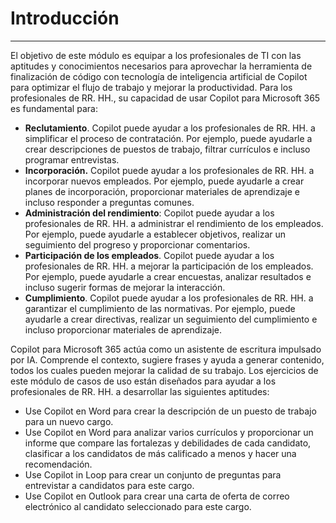 # Introducción
---
El objetivo de este módulo es equipar a los profesionales de TI con las aptitudes y conocimientos necesarios para aprovechar la herramienta de finalización de código con tecnología de inteligencia artificial de Copilot para optimizar el flujo de trabajo y mejorar la productividad. Para los profesionales de RR. HH., su capacidad de usar Copilot para Microsoft 365 es fundamental para:

 -  **Reclutamiento**. Copilot puede ayudar a los profesionales de RR. HH. a simplificar el proceso de contratación. Por ejemplo, puede ayudarle a crear descripciones de puestos de trabajo, filtrar currículos e incluso programar entrevistas.
 -  **Incorporación.** Copilot puede ayudar a los profesionales de RR. HH. a incorporar nuevos empleados. Por ejemplo, puede ayudarle a crear planes de incorporación, proporcionar materiales de aprendizaje e incluso responder a preguntas comunes.
 -  **Administración del rendimiento**: Copilot puede ayudar a los profesionales de RR. HH. a administrar el rendimiento de los empleados. Por ejemplo, puede ayudarle a establecer objetivos, realizar un seguimiento del progreso y proporcionar comentarios.
 -  **Participación de los empleados**. Copilot puede ayudar a los profesionales de RR. HH. a mejorar la participación de los empleados. Por ejemplo, puede ayudarle a crear encuestas, analizar resultados e incluso sugerir formas de mejorar la interacción.
 -  **Cumplimiento**. Copilot puede ayudar a los profesionales de RR. HH. a garantizar el cumplimiento de las normativas. Por ejemplo, puede ayudarle a crear directivas, realizar un seguimiento del cumplimiento e incluso proporcionar materiales de aprendizaje.

Copilot para Microsoft 365 actúa como un asistente de escritura impulsado por IA. Comprende el contexto, sugiere frases y ayuda a generar contenido, todos los cuales pueden mejorar la calidad de su trabajo. Los ejercicios de este módulo de casos de uso están diseñados para ayudar a los profesionales de RR. HH. a desarrollar las siguientes aptitudes:

 -  Use Copilot en Word para crear la descripción de un puesto de trabajo para un nuevo cargo.
 -  Use Copilot en Word para analizar varios currículos y proporcionar un informe que compare las fortalezas y debilidades de cada candidato, clasificar a los candidatos de más calificado a menos y hacer una recomendación.
 -  Use Copilot in Loop para crear un conjunto de preguntas para entrevistar a candidatos para este cargo.
 -  Use Copilot en Outlook para crear una carta de oferta de correo electrónico al candidato seleccionado para este cargo.
